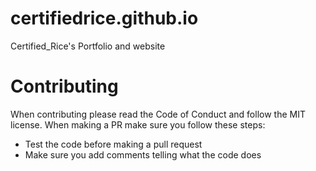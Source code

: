 ﻿# certifiedrice.github.io
Certified_Rice's Portfolio and website

# Contributing
When contributing please read the Code of Conduct and follow the MIT license.
When making a PR make sure you follow these steps:
- Test the code before making a pull request
- Make sure you add comments telling what the code does
